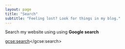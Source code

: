 ```yaml
---
layout: page
title: "Search"
subtitle: "Feeling lost? Look for things in my blog."
---
```


Search my website using using **Google search**  

<script>
  (function() {
    var cx = '000080914012506575356:9tlu7fddpjp'; // Google Custom Search Code for Metin Tekeci
    var gcse = document.createElement('script');
    gcse.type = 'text/javascript';
    gcse.async = true;
    gcse.src = (document.location.protocol == 'https:' ? 'https:' : 'http:') +
        '//www.google.com/cse/cse.js?cx=' + cx;
    var s = document.getElementsByTagName('script')[0];
    s.parentNode.insertBefore(gcse, s);
  })();
</script>
<gcse:search></gcse:search>
